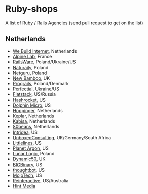 # Ruby-shops
A list of Ruby / Rails Agencies (send pull request to get on the list)

## Netherlands

* [We Build Internet](http://www.webuildinternet.com), Netherlands
* [Alpine Lab](http://www.alpine-lab.com/), France
* [RailsWare](http://railsware.com/), Poland/Ukraine/US
* [Naturaily](http://naturaily.com/), Poland
* [Netguru](https://netguru.co/), Poland
* [New Bamboo](https://www.new-bamboo.co.uk/), UK
* [Prograils](https://prograils.com/), Poland/Denmark
* [Perfectial](http://perfectial.com/), Ukraine/US
* [Flatstack](http://www.flatstack.com/), US/Russia
* [Hashrocket](http://hashrocket.com/), US
* [Dolphin Micro](http://dolphinmicro.com/), US
* [Hoppinger](http://www.hoppinger.com/), Netherlands
* [Keplar](https://keplaragency.com), Netherlands
* [Kabisa](http://kabisa.nl/), Netherlands
* [80beans](http://www.80beans.com/), Netherlands
* [Intridea](http://www.intridea.com/), US
* [UnboxedConsulting](http://unboxedconsulting.com), UK/Germany/South Africa
* [Littlelines](http://www.littlelines.com/), US
* [Planet Argon](http://www.planetargon.com/), US
* [Lunar Logic](http://www.lunarlogic.io/), Poland
* [Dynamic50](http://www.dynamic50.com/), UK
* [BIGBinary](http://www.bigbinary.com), US
* [thoughtbot](https://thoughtbot.com/), US
* [MojoTech](https://www.mojotech.com/), US
* [Reinteractive](https://reinteractive.net/), US/Australia
* [Hint Media](http://www.hintmedia.com/)
